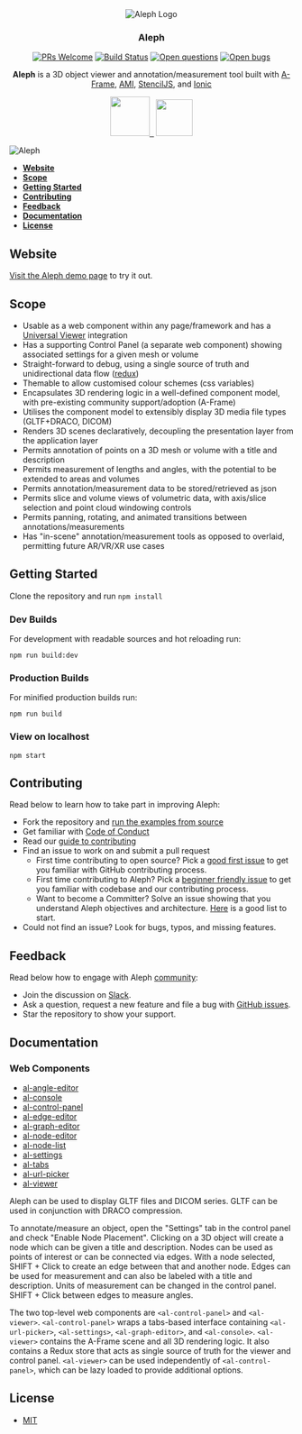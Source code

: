 <div align="center">
    <img src="https://raw.githubusercontent.com/aleph-viewer/aleph/master/logo.png" alt="Aleph Logo" />
    <h3>Aleph</h3>
</div>

<div align="center">

  [![PRs Welcome](https://img.shields.io/badge/PRs-welcome-brightgreen.svg?style=flat-curved)](https://github.com/aleph-viewer/aleph/labels/help%20wanted)
  [![Build Status](https://travis-ci.com/aleph-viewer/aleph.svg?branch=master)](https://travis-ci.com/aleph-viewer/aleph)
  [![Open questions](https://img.shields.io/badge/Open-questions-blue.svg?style=flat-curved)](https://github.com/aleph-viewer/aleph/labels/question)
  [![Open bugs](https://img.shields.io/badge/Open-bugs-red.svg?style=flat-curved)](https://github.com/aleph-viewer/aleph/labels/bug)

  **Aleph** is a 3D object viewer and annotation/measurement tool built with [A-Frame](https://aframe.io), [AMI](https://github.com/FNNDSC/ami), [StencilJS](http://stenciljs.com), and [Ionic](https://ionicframework.com)

</div>

<div align="center">
  <a href="https://www.morphosource.org/"><img width="70px" src="https://avatars3.githubusercontent.com/u/33296362?s=200&v=4" />&nbsp;&nbsp;</a>
  <a href="http://universalviewer.io"><img width="65px" src="https://avatars0.githubusercontent.com/u/9430521?s=200&v=4" /></a>
</div>

<div>

![Aleph](https://raw.githubusercontent.com/aleph-viewer/aleph/master/aleph-screenshot.png)

</div>

- [**Website**](#website)
- [**Scope**](#scope)
- [**Getting Started**](#getting-started)
- [**Contributing**](#contributing)
- [**Feedback**](#feedback)
- [**Documentation**](#documentation)
- [**License**](#license)


## Website

[Visit the Aleph demo page](https://aleph-viewer.com) to try it out.

## Scope
- Usable as a web component within any page/framework and has a [Universal Viewer](http://universalviewer.io) integration
- Has a supporting Control Panel (a separate web component) showing associated settings for a given mesh or volume
- Straight-forward to debug, using a single source of truth and unidirectional data flow ([redux](https://redux.js.org/))
- Themable to allow customised colour schemes (css variables)
- Encapsulates 3D rendering logic in a well-defined component model, with pre-existing community support/adoption (A-Frame)
- Utilises the component model to extensibly display 3D media file types (GLTF+DRACO, DICOM)
- Renders 3D scenes declaratively, decoupling the presentation layer from the application layer
- Permits annotation of points on a 3D mesh or volume with a title and description
- Permits measurement of lengths and angles, with the potential to be extended to areas and volumes
- Permits annotation/measurement data to be stored/retrieved as json
- Permits slice and volume views of volumetric data, with axis/slice selection and point cloud windowing controls
- Permits panning, rotating, and animated transitions between annotations/measurements
- Has "in-scene" annotation/measurement tools as opposed to overlaid, permitting future AR/VR/XR use cases

## Getting Started

Clone the repository and run `npm install`

### Dev Builds

For development with readable sources and hot reloading run:

    npm run build:dev

### Production Builds

For minified production builds run:

    npm run build

### View on localhost

    npm start

## Contributing

Read below to learn how to take part in improving Aleph:

- Fork the repository and [run the examples from source](#getting-started)
- Get familiar with [Code of Conduct](CODE_OF_CONDUCT.md)
- Read our [guide to contributing](CONTRIBUTING.md)
- Find an issue to work on and submit a pull request
  - First time contributing to open source? Pick a [good first issue](https://github.com/aleph-viewer/aleph/labels/good%20first%20issue) to get you familiar with GitHub contributing process.
  - First time contributing to Aleph? Pick a [beginner friendly issue](https://github.com/aleph-viewer/aleph/labels/beginners) to get you familiar with codebase and our contributing process.
  - Want to become a Committer? Solve an issue showing that you understand Aleph objectives and architecture. [Here](https://github.com/aleph-viewer/aleph/labels/help%20wanted) is a good list to start.
- Could not find an issue? Look for bugs, typos, and missing features.

## Feedback

Read below how to engage with Aleph [community](COMMUNITY_TEAM.md):
- Join the discussion on [Slack](http://universalviewer.io/#contact).
- Ask a question, request a new feature and file a bug with [GitHub issues](https://github.com/aleph-viewer/aleph/issues/new).
- Star the repository to show your support.

## Documentation

### Web Components

  - [al-angle-editor](/src/components/al-angle-editor/readme.md)
  - [al-console](/src/components/al-console/readme.md)
  - [al-control-panel](/src/components/al-control-panel/readme.md)
  - [al-edge-editor](/src/components/al-edge-editor/readme.md)
  - [al-graph-editor](/src/components/al-graph-editor/readme.md)
  - [al-node-editor](/src/components/al-node-editor/readme.md)
  - [al-node-list](/src/components/al-node-list/readme.md)
  - [al-settings](/src/components/al-settings/readme.md)
  - [al-tabs](/src/components/al-tabs/readme.md)
  - [al-url-picker](/src/components/al-url-picker/readme.md)
  - [al-viewer](/src/components/al-viewer/readme.md)

<!-- ### A-Frame Components

  - [al-angle](/src/aframe/components/AlAngleComponent.ts)
  - [al-background](/src/aframe/components/AlBackgroundComponent.ts)
  - [al-billboard](/src/aframe/components/AlBillboardComponent.ts)
  - [al-bounding-box](/src/aframe/components/AlBoundingBoxComponent.ts)
  - [al-child-hover-visible](/src/aframe/components/AlChildHoverVisibleComponent.ts)
  - [al-control-lights](/src/aframe/components/AlControlLightsComponent.ts)
  - [al-cursor](/src/aframe/components/AlCursorComponent.ts)
  - [al-edge](/src/aframe/components/AlEdgeComponent.ts)
  - [al-gltf-model](/src/aframe/components/AlGltfModelComponent.ts)
  - [al-node](/src/aframe/components/AlNodeComponent.ts)
  - [al-node-spawner](/src/aframe/components/AlNodeSpawnerComponent.ts)
  - [al-orbit-control](/src/aframe/components/AlOrbitControlComponent.ts)
  - [al-render-order](/src/aframe/components/AlRenderOrderComponent.ts)
  - [al-render-overlaid](/src/aframe/components/AlRenderOverlaidComponent.ts)
  - [al-trackball-control](/src/aframe/components/AlTrackballControlComponent.ts)
  - [al-volume](/src/aframe/components/AlVolumeComponent.ts) -->

Aleph can be used to display GLTF files and DICOM series. GLTF can be used in conjunction with DRACO compression.

To annotate/measure an object, open the "Settings" tab in the control panel and check "Enable Node Placement". Clicking on a 3D object will create a node which can be given a title and description. Nodes can be used as points of interest or can be connected via edges. With a node selected, SHIFT + Click to create an edge between that and another node. Edges can be used for measurement and can also be labeled with a title and description. Units of measurement can be changed in the control panel. SHIFT + Click between edges to measure angles.

The two top-level web components are `<al-control-panel>` and `<al-viewer>`. `<al-control-panel>` wraps a tabs-based interface containing `<al-url-picker>`, `<al-settings>`, `<al-graph-editor>`, and `<al-console>`. `<al-viewer>` contains the A-Frame scene and all 3D rendering logic. It also contains a Redux store that acts as single source of truth for the viewer and control panel. `<al-viewer>` can be used independently of `<al-control-panel>`, which can be lazy loaded to provide additional options. 

## License

- [MIT](LICENSE)